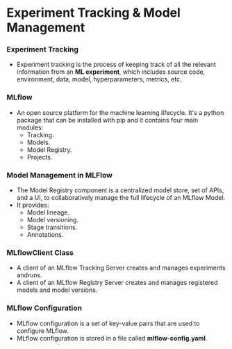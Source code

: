 # **Experiment Tracking & Model Management**

### **Experiment Tracking**
- Experiment tracking is the process of keeping track of all the relevant information from an **ML experiment**, which includes source code, environment, data, model, hyperparameters, metrics, etc.


### **MLflow**
- An open source platform for the machine learning lifecycle. It's a python package that can be installed with pip and it contains four main modules:
	- Tracking.
	- Models.
	- Model Registry.
	- Projects.

### **Model Management in MLFlow**
- The Model Registry component is a centralized model store, set of APIs, and a UI, to collaboratively manage the full lifecycle of an MLflow Model. 
- It provides:
   - Model lineage.
   - Model versioning.
   - Stage transitions.
   - Annotations.

### **MLflowClient Class**
- A client of an MLflow Tracking Server creates and manages experiments andruns.
- A client of an MLflow Registry Server creates and manages registered models and model versions. 


### **MLflow Configuration**
- MLflow configuration is a set of key-value pairs that are used to configure MLflow.
- MLflow configuration is stored in a file called **mlflow-config.yaml**.
